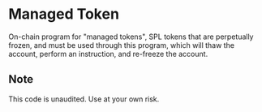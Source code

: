 # Managed Token

On-chain program for "managed tokens", SPL tokens that are perpetually frozen,
and must be used through this program, which will thaw the account, perform an
instruction, and re-freeze the account.

## Note

This code is unaudited. Use at your own risk.
